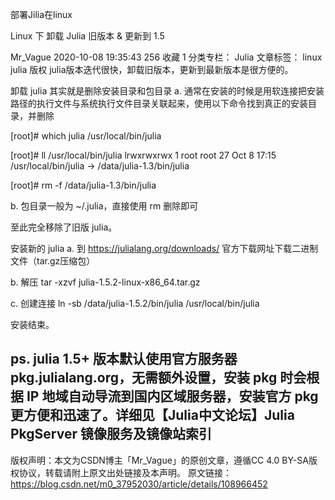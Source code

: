 

部署Jilia在linux





Linux 下 卸载 Julia 旧版本 & 更新到 1.5

Mr_Vague 2020-10-08 19:35:43   256   收藏 1
分类专栏： Julia 文章标签： linux julia
版权
julia版本迭代很快，卸载旧版本，更新到最新版本是很方便的。

卸载 julia 其实就是删除安装目录和包目录
a. 通常在安装的时候是用软连接把安装路径的执行文件与系统执行文件目录关联起来，使用以下命令找到真正的安装目录，并删除

[root]# which julia
/usr/local/bin/julia

[root]# ll /usr/local/bin/julia
lrwxrwxrwx 1 root root 27 Oct  8 17:15 /usr/local/bin/julia -> /data/julia-1.3/bin/julia

[root]# rm -f /data/julia-1.3/bin/julia

b. 包目录一般为 ~/.julia，直接使用 rm 删除即可

至此完全移除了旧版 julia。

安装新的 julia
a. 到 https://julialang.org/downloads/ 官方下载网址下载二进制文件（tar.gz压缩包）

b. 解压 tar -xzvf julia-1.5.2-linux-x86_64.tar.gz

c. 创建连接 ln -sb /data/julia-1.5.2/bin/julia /usr/local/bin/julia

安装结束。

ps.
julia 1.5+ 版本默认使用官方服务器 pkg.julialang.org，无需额外设置，安装 pkg 时会根据 IP 地域自动导流到国内区域服务器，安装官方 pkg 更方便和迅速了。详细见【Julia中文论坛】Julia PkgServer 镜像服务及镜像站索引
------------------------------------------------
版权声明：本文为CSDN博主「Mr_Vague」的原创文章，遵循CC 4.0 BY-SA版权协议，转载请附上原文出处链接及本声明。
原文链接：https://blog.csdn.net/m0_37952030/article/details/108966452